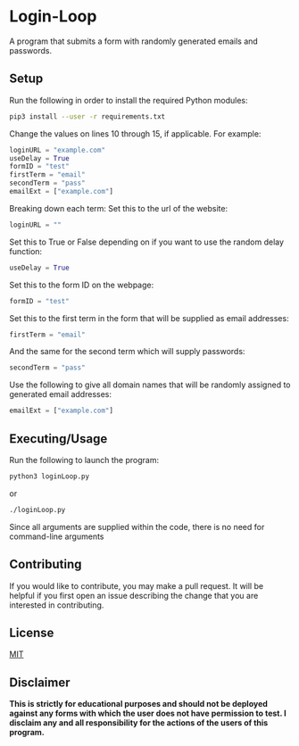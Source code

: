 # Login-Loop
A program that submits a form with randomly generated emails and passwords.

## Setup
Run the following in order to install the required Python modules:

```bash
pip3 install --user -r requirements.txt
```

Change the values on lines 10 through 15, if applicable.
For example:

```python
loginURL = "example.com"
useDelay = True
formID = "test"
firstTerm = "email"
secondTerm = "pass"
emailExt = ["example.com"]
```

Breaking down each term:
Set this to the url of the website:

```python
loginURL = ""
```

Set this to True or False depending on if you want to use the random delay function:

```python
useDelay = True
```

Set this to the form ID on the webpage:

```python
formID = "test"
```

Set this to the first term in the form that will be supplied as email addresses:

```python
firstTerm = "email"
```

And the same for the second term which will supply passwords:

```python
secondTerm = "pass"
```

Use the following to give all domain names that will be randomly assigned to generated email addresses:

```python
emailExt = ["example.com"]
```

## Executing/Usage

Run the following to launch the program:

```bash
python3 loginLoop.py
```
or
```bash
./loginLoop.py
```

Since all arguments are supplied within the code, there is no need for command-line arguments


## Contributing
If you would like to contribute, you may make a pull request. It will be helpful if you first open an issue describing the change that you are interested in contributing.

## License
[MIT](https://choosealicense.com/licenses/mit/)

## Disclaimer
<b>This is strictly for educational purposes and should not be deployed against any forms with which the user does not have permission to test. I disclaim any and all responsibility for the actions of the users of this program.<b>
